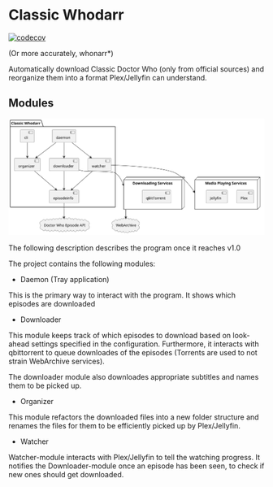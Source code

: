 # Classic Whodarr
[![codecov](https://codecov.io/gh/krestenlaust/classic-whodarr/branch/main/graph/badge.svg)](https://codecov.io/gh/krestenlaust/classic-whodarr)

(Or more accurately, whonarr*)

Automatically download Classic Doctor Who (only from official sources) and reorganize them into a format Plex/Jellyfin can understand.

## Modules
![](docs/componentdiagram.svg)

The following description describes the program once it reaches v1.0

The project contains the following modules:

 - Daemon (Tray application)

This is the primary way to interact with the program. It shows which episodes are downloaded


 - Downloader

This module keeps track of which episodes to download based on look-ahead settings specified in the configuration. Furthermore, it interacts with qbittorrent to queue downloades of the episodes (Torrents are used to not strain WebArchive services).

The downloader module also downloades appropriate subtitles and names them to be picked up.


 - Organizer

This module refactors the downloaded files into a new folder structure and renames the files for them to be efficiently picked up by Plex/Jellyfin.


 - Watcher

Watcher-module interacts with Plex/Jellyfin to tell the watching progress. It notifies the Downloader-module once an episode has been seen, to check if new ones should get downloaded.
